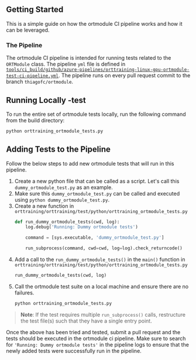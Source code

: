 ## Getting Started

This is a simple guide on how the ortmodule CI pipeline works and how it can be leveraged.

### The Pipeline

The ortmodule CI pipeline is intended for running tests related to the ```ORTModule``` class.
The pipeline ```yml``` file is defined in [```tools/ci_build/github/azure-pipelines/orttraining-linux-gpu-ortmodule-test-ci-pipeline.yml```](https://github.com/microsoft/onnxruntime/blob/thiagofc/ortmodule-api/tools/ci_build/github/azure-pipelines/orttraining-linux-gpu-ortmodule-test-ci-pipeline.yml).
The pipeline runs on every pull request commit to the branch ```thiagofc/ortmodule```.

## Running Locally -test

To run the entire set of ortmodule tests locally, run the following command from the build directory:
```sh
python orttraining_ortmodule_tests.py
```

## Adding Tests to the Pipeline

Follow the below steps to add new ortmodule tests that will run in this pipeline.

1. Create a new python file that can be called as a script. Let's call this ```dummy_ortmodule_test.py``` as an example.
2. Make sure this ```dummy_ortmodule_test.py``` can be called and executed using ```python dummy_ortmodule_test.py```.
3. Create a new function in ```orttraining/orttraining/test/python/orttraining_ortmodule_tests.py```
   ```python
   def run_dummy_ortmodule_tests(cwd, log):
       log.debug('Running: Dummy ortmodule tests')

       command = [sys.executable, 'dummy_ortmodule_test.py']

       run_subprocess(command, cwd=cwd, log=log).check_returncode()
   ```
4. Add a call to the ```run_dummy_ortmodule_tests()``` in the ```main()``` function in ```orttraining/orttraining/test/python/orttraining_ortmodule_tests.py```
   ```python
   run_dummy_ortmodule_tests(cwd, log)
   ```
5. Call the ortmodule test suite on a local machine and ensure there are no failures.
   ```sh
   python orttraining_ortmodule_tests.py
   ```

> **Note**: If the test requires multiple ```run_subprocess()``` calls, restructure the test file(s) such that they have a single entry point.

Once the above has been tried and tested, submit a pull request and the tests should be executed in the ortmodule ci pipeline. Make sure to search for ```'Running: Dummy ortmodule tests'``` in the pipeline logs to ensure that the newly added tests were successfully run in the pipeline.